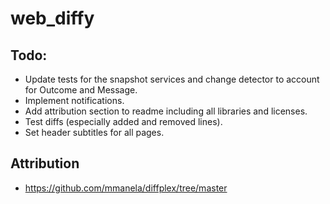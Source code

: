 # web_diffy

## Todo:

- Update tests for the snapshot services and change detector to account for Outcome and Message.
- Implement notifications.
- Add attribution section to readme including all libraries and licenses.
- Test diffs (especially added and removed lines).
- Set header subtitles for all pages.

## Attribution
- https://github.com/mmanela/diffplex/tree/master
